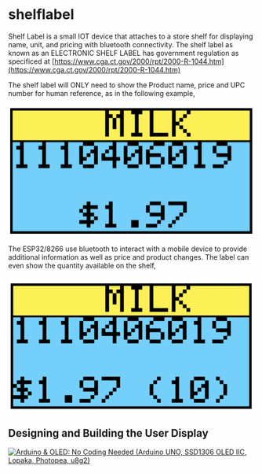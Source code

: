 # shelflabel

Shelf Label is a small IOT device that attaches to a store shelf for displaying name, unit, and pricing with bluetooth connectivity. The shelf label as known as an ELECTRONIC SHELF LABEL has government regulation as specificed at [https://www.cga.ct.gov/2000/rpt/2000-R-1044.htm](https://www.cga.ct.gov/2000/rpt/2000-R-1044.htm)

The shelf label will ONLY need to show the Product name, price and UPC number for human reference, as in the following example,

![1712369865794](image/README/1712369865794.png)

The ESP32/8266 use bluetooth to interact with a mobile device to provide additional information as well as price and product changes. The label can even show the quantity available on the shelf,

![1712370054537](image/README/1712370054537.png)

## Designing and Building the User Display

[![Arduino & OLED: No Coding Needed (Arduino UNO, SSD1306 OLED IIC, Lopaka, Photopea, u8g2)](http://i3.ytimg.com/vi/Eyvzw_ujcS0/hqdefault.jpg)](https://youtu.be/Eyvzw_ujcS0?si=zv6Bn7JIvrzublmn)

